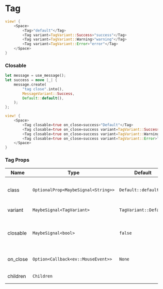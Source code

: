 # Tag

```rust demo
view! {
    <Space>
        <Tag>"default"</Tag>
        <Tag variant=TagVariant::Success>"success"</Tag>
        <Tag variant=TagVariant::Warning>"warning"</Tag>
        <Tag variant=TagVariant::Error>"error"</Tag>
    </Space>
}
```

### Closable

```rust demo
let message = use_message();
let success = move |_| {
    message.create(
        "tag close".into(),
        MessageVariant::Success,
        Default::default(),
    );
};

view! {
    <Space>
        <Tag closable=true on_close=success>"Default"</Tag>
        <Tag closable=true on_close=success variant=TagVariant::Success>"Success"</Tag>
        <Tag closable=true on_close=success variant=TagVariant::Warning>"Warning"</Tag>
        <Tag closable=true on_close=success variant=TagVariant::Error>"Error"</Tag>
    </Space>
}
```

### Tag Props

| Name     | Type                                | Default               | Description                            |
| -------- | ----------------------------------- | --------------------- | -------------------------------------- |
| class    | `OptionalProp<MaybeSignal<String>>` | `Default::default()`  | Addtional classes for the tag element. |
| variant  | `MaybeSignal<TagVariant>`           | `TagVariant::Default` | Tag's variant.                         |
| closable | `MaybeSignal<bool>`                 | `false`               | Whether the tag shows a close button.  |
| on_close | `Option<Callback<ev::MouseEvent>>`  | `None`                | Close clicked callback.                |
| children | `Children`                          |                       | Tag's content.                         |
